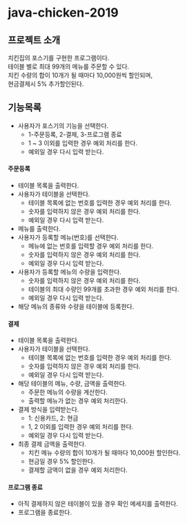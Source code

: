 # java-chicken-2019
## 프로젝트 소개
치킨집의 포스기를 구현한 프로그램이다.  
테이블 별로 최대 99개의 메뉴를 주문할 수 있다.  
치킨 수량의 합이 10개가 될 때마다 10,000원씩 할인되며,  
현금결제시 5% 추가할인된다.

## 기능목록
* 사용자가 포스기의 기능을 선택한다.
  * 1-주문등록, 2-결제, 3-프로그램 종료
  * 1 ~ 3 이외를 입력한 경우 예외 처리를 한다.
  * 예외일 경우 다시 입력 받는다.
 
#### 주문등록
* 테이블 목록을 출력한다.
* 사용자가 테이블을 선택한다.
  * 테이블 목록에 없는 번호를 입력한 경우 예외 처리를 한다.
  * 숫자를 입력하지 않은 경우 예외 처리를 한다.
  * 예외일 경우 다시 입력 받는다.
* 메뉴를 출력한다.
* 사용자가 등록할 메뉴(번호)를 선택한다.
  * 메뉴에 없는 번호를 입력할 경우 예외 처리를 한다.
  * 숫자를 입력하지 않은 경우 예외 처리를 한다.
  * 예외일 경우 다시 입력 받는다.
* 사용자가 등록할 메뉴의 수량을 입력한다.
  * 숫자를 입력하지 않은 경우 예외 처리를 한다.
  * 테이블의 최대 수량인 99개를 초과한 경우 예외 처리를 한다.
  * 예외일 경우 다시 입력 받는다.
* 해당 메뉴의 종류와 수량을 테이블에 등록한다.

#### 결제
* 테이블 목록을 출력한다.
* 사용자가 테이블을 선택한다.
  * 테이블 목록에 없는 번호를 입력한 경우 예외 처리를 한다.
  * 숫자를 입력하지 않은 경우 예외 처리를 한다.
  * 예외일 경우 다시 입력 받는다.
* 해당 테이블의 메뉴, 수량, 금액을 출력한다.
  * 주문한 메뉴의 수량을 계산한다.
  * 출력할 메뉴가 없는 경우 예외 처리한다.
* 결제 방식을 입력받는다.
  * 1: 신용카드, 2: 현금
  * 1, 2 이외를 입력한 경우 예외 처리를 한다.
  * 예외일 경우 다시 입력 받는다.
* 최종 결제 금액을 출력한다.
  * 치킨 메뉴 수량의 합이 10개가 될 때마다 10,000원 할인한다.
  * 현금일 경우 5% 할인한다.
  * 결제할 금액이 없을 경우 예외 처리한다.

#### 프로그램 종료
* 아직 결제하지 않은 테이블이 있을 경우 확인 메세지를 출력한다.
* 프로그램을 종료한다.